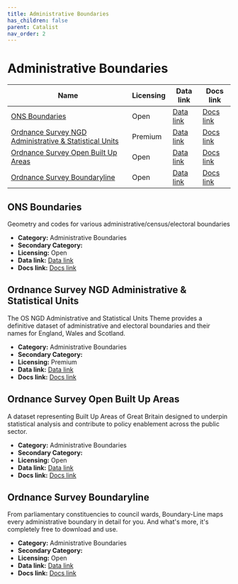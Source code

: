 ```yaml
---
title: Administrative Boundaries
has_children: false
parent: Catalist
nav_order: 2
---
```


# Administrative Boundaries

| Name                                                                                                              | Licensing | Data link                                                                                                                                 | Docs link                                                                                                                                                 |
| ----------------------------------------------------------------------------------------------------------------- | --------- | ----------------------------------------------------------------------------------------------------------------------------------------- | --------------------------------------------------------------------------------------------------------------------------------------------------------- |
| [ONS Boundaries](#ons-boundaries)                                                                                 | Open      | [Data link](https://geoportal.statistics.gov.uk/search?collection=dataset&q=BDY_ADM&sort=Date%20Created%7Ccreated%7Cdesc&tags=Boundaries) | [Docs link](https://webarchive.nationalarchives.gov.uk/ukgwa/20160106185615/http://www.ons.gov.uk/ons/guide-method/geography/beginner-s-guide/index.html) |
| [Ordnance Survey NGD Administrative & Statistical Units](#ordnance-survey-ngd-administrative-&-statistical-units) | Premium   | [Data link](https://osdatahub.os.uk/)                                                                                                     | [Docs link](https://docs.os.uk/osngd/data-structure/administrative-and-statistical-units)                                                                 |
| [Ordnance Survey Open Built Up Areas](#ordnance-survey-open-built-up-areas)                                       | Open      | [Data link](https://www.ordnancesurvey.co.uk/products/os-open-built-up-areas)                                                             | [Docs link](https://docs.os.uk/os-downloads/addressing-and-location/os-open-built-up-areas)                                                               |
| [Ordnance Survey Boundaryline](#ordnance-survey-boundaryline)                                                     | Open      | [Data link](https://www.ordnancesurvey.co.uk/products/boundary-line)                                                                      | [Docs link](https://docs.os.uk/os-downloads/addressing-and-location/boundary-line)                                                                        |

## ONS Boundaries

Geometry and codes for various administrative/census/electoral boundaries

- **Category:** Administrative Boundaries
- **Secondary Category:** 
- **Licensing:** Open
- **Data link:** [Data link](https://geoportal.statistics.gov.uk/search?collection=dataset&q=BDY_ADM&sort=Date%20Created%7Ccreated%7Cdesc&tags=Boundaries)
- **Docs link:** [Docs link](https://webarchive.nationalarchives.gov.uk/ukgwa/20160106185615/http://www.ons.gov.uk/ons/guide-method/geography/beginner-s-guide/index.html)



## Ordnance Survey NGD Administrative & Statistical Units

The OS NGD Administrative and Statistical Units Theme provides a definitive dataset of administrative and electoral boundaries and their names for England, Wales and Scotland.

- **Category:** Administrative Boundaries
- **Secondary Category:** 
- **Licensing:** Premium
- **Data link:** [Data link](https://osdatahub.os.uk/)
- **Docs link:** [Docs link](https://docs.os.uk/osngd/data-structure/administrative-and-statistical-units)



## Ordnance Survey Open Built Up Areas

A dataset representing Built Up Areas of Great Britain designed to underpin statistical analysis and contribute to policy enablement across the public sector.

- **Category:** Administrative Boundaries
- **Secondary Category:** 
- **Licensing:** Open
- **Data link:** [Data link](https://www.ordnancesurvey.co.uk/products/os-open-built-up-areas)
- **Docs link:** [Docs link](https://docs.os.uk/os-downloads/addressing-and-location/os-open-built-up-areas)



## Ordnance Survey Boundaryline

From parliamentary constituencies to council wards, Boundary-Line maps every administrative boundary in detail for you. And what's more, it's completely free to download and use.

- **Category:** Administrative Boundaries
- **Secondary Category:** 
- **Licensing:** Open
- **Data link:** [Data link](https://www.ordnancesurvey.co.uk/products/boundary-line)
- **Docs link:** [Docs link](https://docs.os.uk/os-downloads/addressing-and-location/boundary-line)
